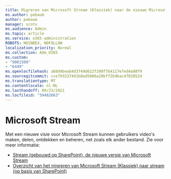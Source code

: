 ```yaml
---
title: Migreren van Microsoft Stream (Klassiek) naar de nieuwe Microsoft Stream
ms.author: pebaum
author: pebaum
manager: scotv
ms.audience: Admin
ms.topic: article
ms.service: o365-administration
ROBOTS: NOINDEX, NOFOLLOW
localization_priority: Normal
ms.collection: Adm_O365
ms.custom:
- "9001509"
- "6449"
ms.openlocfilehash: a88d4beab4d3749d622f200f7b4117e7ed4a80f9
ms.sourcegitcommit: cce7932374d1b8ad5806a28bff2b4bac4702852d
ms.translationtype: MT
ms.contentlocale: nl-NL
ms.lasthandoff: 09/23/2021
ms.locfileid: "59482663"
---
```

# <a name="microsoft-stream"></a>Microsoft Stream

Met een nieuwe visie voor Microsoft Stream kunnen gebruikers video's maken, delen, ontdekken en beheren, net zoals elk ander bestand. Zie voor meer informatie:

- [Stream (gebouwd op SharePoint), de nieuwe versie van Microsoft Stream](https://docs.microsoft.com/stream/streamnew/new-stream)
- [Overzicht van het migreren van Microsoft Stream (Klassiek) naar stream (op basis van SharePoint)](https://docs.microsoft.com/stream/streamnew/stream-classic-to-new-migration-overview)